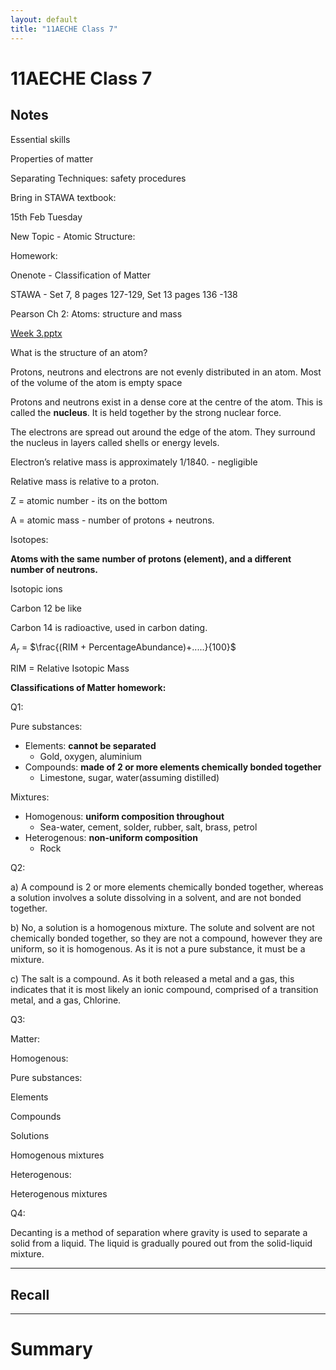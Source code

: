 ```yaml
---
layout: default
title: "11AECHE Class 7"
---
```

# 11AECHE Class 7



## Notes
Essential skills

Properties of matter

Separating Techniques: safety procedures

Bring in STAWA textbook:

15th Feb Tuesday

New Topic - Atomic Structure:

Homework:

Onenote - Classification of Matter

STAWA - Set 7, 8 pages 127-129, Set 13 pages 136 -138

Pearson Ch 2: Atoms: structure and mass

[Week 3.pptx](https://s3-us-west-2.amazonaws.com/secure.notion-static.com/0cccd493-3033-43e5-9258-459052dc27ab/Week_3.pptx)

What is the structure of an atom?

Protons, neutrons and electrons are not evenly distributed in an atom. Most of the volume of the atom is empty space

Protons and neutrons exist in a dense core at the centre of the atom. This is called the **nucleus**. It is held together by the strong nuclear force.

The electrons are spread out around the edge of the atom. They surround the nucleus in layers called shells or energy levels.

Electron’s relative mass is approximately 1/1840. - negligible

Relative mass is relative to a proton.

Z = atomic number - its on the bottom

A = atomic mass - number of protons + neutrons.

Isotopes:

**Atoms with the same number of protons (element), and a different number of neutrons.**

Isotopic ions

Carbon 12 be like

Carbon 14 is radioactive, used in carbon dating.

$A_r$ = $\frac{(RIM + PercentageAbundance)+.....}{100}$

RIM = Relative Isotopic Mass

**Classifications of Matter homework:**

Q1:

Pure substances:

-   Elements: **cannot be separated**
    -   Gold, oxygen, aluminium
-   Compounds: **made of 2 or more elements chemically bonded together**
    -   Limestone, sugar, water(assuming distilled)

Mixtures:

-   Homogenous: **uniform composition throughout**
    -   Sea-water, cement, solder, rubber, salt, brass, petrol
-   Heterogenous: **non-uniform composition**
    -   Rock

Q2:

a) A compound is 2 or more elements chemically bonded together, whereas a solution involves a solute dissolving in a solvent, and are not bonded together.

b) No, a solution is a homogenous mixture. The solute and solvent are not chemically bonded together, so they are not a compound, however they are uniform, so it is homogenous. As it is not a pure substance, it must be a mixture.

c) The salt is a compound. As it both released a metal and a gas, this indicates that it is most likely an ionic compound, comprised of a transition metal, and a gas, Chlorine.

Q3:

Matter:

Homogenous:

Pure substances:

Elements

Compounds

Solutions

Homogenous mixtures

Heterogenous:

Heterogenous mixtures

Q4:

Decanting is a method of separation where gravity is used to separate a solid from a liquid. The liquid is gradually poured out from the solid-liquid mixture.





---
## Recall








---

# Summary
